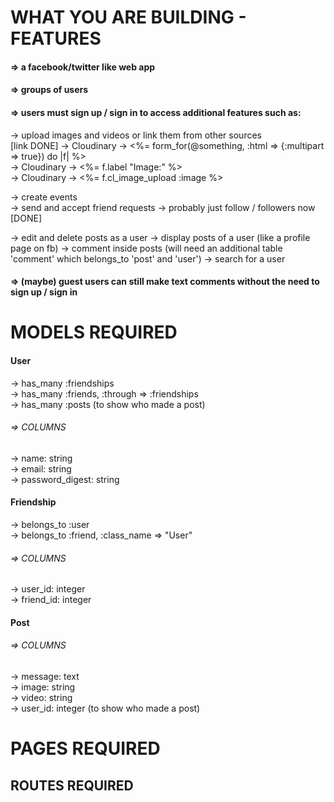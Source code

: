 # WHAT YOU ARE BUILDING - FEATURES

#### => a facebook/twitter like web app

#### => groups of users

#### => users must sign up / sign in to access additional features such as:
-> upload images and videos or link them from other sources <br> [link DONE]
-> Cloudinary -> <%= form_for(@something, :html => {:multipart => true}) do |f| %> <br>
-> Cloudinary -> <%= f.label "Image:" %> <br>
-> Cloudinary -> <%= f.cl_image_upload :image %> <br>

-> create events <br>
-> send and accept friend requests -> probably just follow / followers now [DONE]

-> edit and delete posts as a user
-> display posts of a user (like a profile page on fb)
-> comment inside posts (will need an additional table 'comment' which belongs_to 'post' and 'user')
-> search for a user

#### => (maybe) guest users can still make text comments without the need to sign up / sign in


# MODELS REQUIRED
#### User
-> has_many :friendships <br>
-> has_many :friends, :through => :friendships <br>
-> has_many :posts (to show who made a post)

###### => COLUMNS
-> name: string <br>
-> email: string <br>
-> password_digest: string


#### Friendship
-> belongs_to :user <br>
-> belongs_to :friend, :class_name => "User"

###### => COLUMNS
-> user_id: integer <br>
-> friend_id: integer


#### Post
###### => COLUMNS
-> message: text <br>
-> image: string <br>
-> video: string <br>
-> user_id: integer (to show who made a post)



# PAGES REQUIRED





## ROUTES REQUIRED
